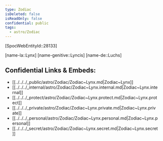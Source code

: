 ```yaml
---
type: Zodiac
isDeleted: false
isReadOnly: false
confidential: public
tags:
  - astro/Zodiac
---
```


[SpocWebEntityId::28133]



[name-la::Lynx]
[name-genitive::Lyncis]
[name-de::Luchs]


## Confidential Links & Embeds: 
- [[../../../_public/astro/Zodiac/Zodiac~Lynx.md|Zodiac~Lynx]] 
- [[../../../_internal/astro/Zodiac/Zodiac~Lynx.internal.md|Zodiac~Lynx.internal]] 
- [[../../../_protect/astro/Zodiac/Zodiac~Lynx.protect.md|Zodiac~Lynx.protect]] 
- [[../../../_private/astro/Zodiac/Zodiac~Lynx.private.md|Zodiac~Lynx.private]] 
- [[../../../_personal/astro/Zodiac/Zodiac~Lynx.personal.md|Zodiac~Lynx.personal]] 
- [[../../../_secret/astro/Zodiac/Zodiac~Lynx.secret.md|Zodiac~Lynx.secret]] 
